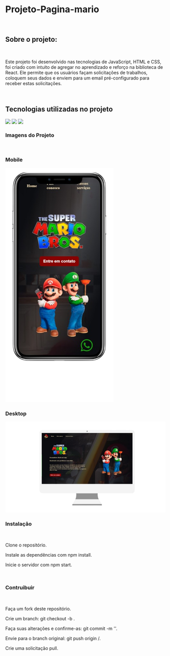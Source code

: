 <h1> Projeto-Pagina-mario </h1>
<br>
<h2> Sobre o projeto: </h2>
<br>
<p> Este projeto foi desenvolvido nas tecnologias de JavaScript, HTML e CSS, foi criado com intuito de agregar no aprendizado e reforço na biblioteca de React.
  Ele permite que os usuários façam solicitações de trabalhos, coloquem seus dados e enviem para um email pré-configurado para receber estas solicitações.</p>
<br>
<h2>Tecnologias utilizadas no projeto</h2>
<img src="https://img.shields.io/badge/HTML5-E34F26?style=for-the-badge&logo=html5&logoColor=white">
<img src="https://img.shields.io/badge/CSS3-1572B6?style=for-the-badge&logo=css3&logoColor=white">
<img src="https://img.shields.io/badge/JavaScript-F7DF1E?style=for-the-badge&logo=javascript&logoColor=black">
<br>
<h3> Imagens do Projeto </h3>
<br>
<h3>Mobile</h3><img src="https://github.com/gledson-junior/Projeto-Pagina-mario/blob/master/Assets/celular.png" />
<h3>Desktop</h3><img src="https://github.com/gledson-junior/Projeto-Pagina-mario/blob/master/Assets/computador.png" />
<br>
<h3> Instalação </h3>
<br>
<p>Clone o repositório.</p>
<p>Instale as dependências com npm install.</p>
<p>Inicie o servidor com npm start.</p>
<br>
<h3>Contruibuir</h3>
<br>
<p>Faça um fork deste repositório.</p>
<p>Crie um branch: git checkout -b <nome_do_seu_branch>.</p>
<p>Faça suas alterações e confirme-as: git commit -m '<mensagem_do_commit>'.</p>
<p>Envie para o branch original: git push origin <nome_do_projeto>/<local>.</p>
<p>Crie uma solicitação pull.</p>

